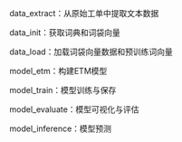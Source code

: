 data_extract：从原始工单中提取文本数据

data_init：获取词典和词袋向量

data_load：加载词袋向量数据和预训练词向量

model_etm：构建ETM模型

model_train：模型训练与保存

model_evaluate：模型可视化与评估

model_inference：模型预测
